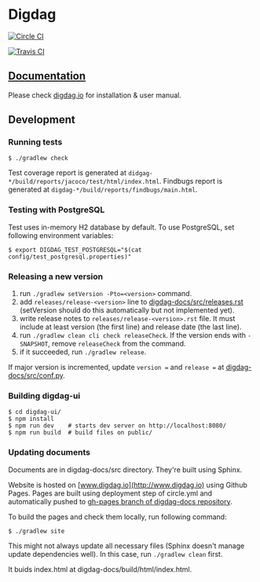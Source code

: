 # Digdag

[![Circle CI](https://circleci.com/gh/treasure-data/digdag.svg?style=svg&circle-token=8ccc5c665022ce4d1ee05cf7b829c84877387a6c)](https://circleci.com/gh/treasure-data/digdag)

[![Travis CI](https://travis-ci.org/treasure-data/digdag.svg?branch=master)](https://travis-ci.org/treasure-data/digdag)

## [Documentation](http://digdag.io)

Please check [digdag.io](http://digdag.io) for installation & user manual.

## Development

### Running tests

```
$ ./gradlew check
```

Test coverage report is generated at `didgag-*/build/reports/jacoco/test/html/index.html`.
Findbugs report is generated at `digdag-*/build/reports/findbugs/main.html`.

### Testing with PostgreSQL

Test uses in-memory H2 database by default. To use PostgreSQL, set following environment variables:

```
$ export DIGDAG_TEST_POSTGRESQL="$(cat config/test_postgresql.properties)"
```

### Releasing a new version

1. run `./gradlew setVersion -Pto=<version>` command.
2. add `releases/release-<version>` line to [digdag-docs/src/releases.rst](digdag-docs/src/releases.rst) (setVersion should do this automatically but not implemented yet).
3. write release notes to `releases/release-<version>.rst` file. It must include at least version (the first line) and release date (the last line).
4. run `./gradlew clean cli check releaseCheck`. If the version ends with `-SNAPSHOT`, remove `releaseCheck` from the command.
5. if it succeeded, run `./gradlew release`.

If major version is incremented, update `version =` and `release =` at [digdag-docs/src/conf.py](digdag-docs/src/conf.py).


### Building digdag-ui

```
$ cd digdag-ui/
$ npm install
$ npm run dev    # starts dev server on http://localhost:8080/
$ npm run build  # build files on public/
```


### Updating documents

Documents are in digdag-docs/src directory. They're built using Sphinx.

Website is hosted on [www.digdag.io](http://www.digdag.io) using Github Pages. Pages are built using deployment step of circle.yml and automatically pushed to [gh-pages branch of digdag-docs repository](https://github.com/treasure-data/digdag-docs/tree/gh-pages).

To build the pages and check them locally, run following command:

```
$ ./gradlew site
```

This might not always update all necessary files (Sphinx doesn't manage update dependencies well). In this case, run `./gradlew clean` first.

It buids index.html at digdag-docs/build/html/index.html.


